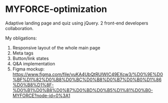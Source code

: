 # MYFORCE-optimization
Adaptive landing page and quiz using jQuery. 2 front-end developers collaboration. 

My obligations: 
1. Responsive layout of the whole main page
2. Meta tags
3. Button/link states
4. Q&A implementation 
5. Figma mockup: https://www.figma.com/file/yuKA4UbQtRUIWIC49EXcw3/%D0%9E%D0%BF%D1%82%D0%B8%D0%BC%D0%B8%D0%B7%D0%B0%D1%86%D0%B8%D1%8F-%D0%B1%D0%B8%D0%B7%D0%BD%D0%B5%D1%81%D0%B0-MYFORCE?node-id=0%3A1

